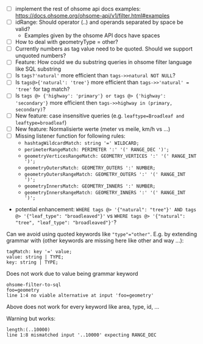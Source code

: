 - [ ] implement the rest of ohsome api docs examples: https://docs.ohsome.org/ohsome-api/v1/filter.html#examples
- [ ] idRange: Should operator (..) and operands separated by space be valid?
  - Examples given by the ohsome API docs have spaces
- [ ] How to deal with geometryType = other?
- [ ] Currently numbers as tag value need to be quoted. Should we support unquoted numbers?
- [ ] Feature: How could we du substring queries in ohsome filter language like SQL substring
- [ ] Is `tags?'natural'` more efficient than `tags->>natural NOT NULL`?
- [ ] Is `tags@>{'natural': 'tree'}` more efficient than `tags->>'natural' = 'tree'` for tag match?
- [ ] Is `tags @> {'highway': 'primary'} or tags @> {'highway': 'secondary'}` more efficient then `tags->>highway in (primary, secondary)`?
- [ ] New feature: case insensitive queries (e.g. `leaftype=Broadleaf and leaftype=broadleaf`)
- [ ] New feature: Normalisierte werte (meter vs meile, km/h vs ...)
- [ ] Missing listener function for following rules:
    - `hashtagWildcardMatch: string '=' WILDCARD;`
    - `perimeterRangeMatch: PERIMETER ':' '(' RANGE_DEC ')';`
    - `geometryVerticesRangeMatch: GEOMETRY_VERTICES ':' '(' RANGE_INT ')';`
    - `geometryOutersMatch: GEOMETRY_OUTERS ':' NUMBER;`
    - `geometryOutersRangeMatch: GEOMETRY_OUTERS ':' '(' RANGE_INT ')';`
    - `geometryInnersMatch: GEOMETRY_INNERS ':' NUMBER;`
    - `geometryInnersRangeMatch: GEOMETRY_INNERS ':' '(' RANGE_INT ')';`
- potential enhancement: `WHERE tags @> '{"natural": "tree"}' AND tags @> '{"leaf_type": "broadleaved"}'` vs `WHERE tags @> '{"natural": "tree", "leaf_type": "broadleaved"}'`?


Can we avoid using quoted keywords like `"type"="other"`. E.g. by extending grammar with (other keywords are missing here like other and way ...):
``` 
tagMatch: key '=' value;
value: string | TYPE;
key: string | TYPE;
```


Does not work due to value being grammar keyword
```
ohsome-filter-to-sql
foo=geometry
line 1:4 no viable alternative at input 'foo=geometry'
```
Above does not work for every keyword like area, type, id, ...


Warning but works:
```
length:(..10000)
line 1:8 mismatched input '..10000' expecting RANGE_DEC
```
